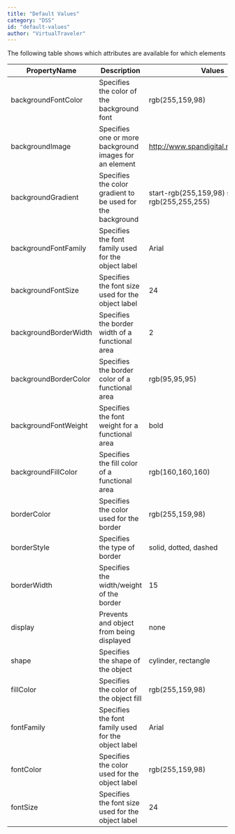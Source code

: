 ```yaml
---
title: "Default Values"
category: "DSS"
id: "default-values"
author: "VirtualTraveler"
---
```

The following table shows which attributes are available for which elements 

| PropertyName | Description | Values |
|--------------|-------------|--------|
| backgroundFontColor | Specifies the color of the background font | rgb(255,159,98) |
backgroundImage | Specifies one or more background images for an element | http://www.spandigital.net/texture.png |
| backgroundGradient | Specifies the color gradient to be used for the background| start-rgb(255,159,98) stop-rgb(255,255,255)
| backgroundFontFamily | Specifies the font family used for the object label|  Arial
| backgroundFontSize | Specifies the font size used for the object label| 24
| backgroundBorderWidth | Specifies the border width of a functional area| 2
| backgroundBorderColor | Specifies the border color of a functional area| rgb(95,95,95)
| backgroundFontWeight | Specifies the font weight for a functional area| bold
| backgroundFillColor | Specifies the fill color of a functional area| rgb(160,160,160)
| borderColor | Specifies the color used for the border| rgb(255,159,98)
| borderStyle | Specifies the type of border| solid, dotted, dashed
| borderWidth | Specifies the width/weight of the border| 15
| display | Prevents and object from being displayed | none
| shape | Specifies the shape of the object| cylinder, rectangle
| fillColor | Specifies the color of the object fill| rgb(255,159,98)
| fontFamily | Specifies the font family used for the object label| Arial
| fontColor | Specifies the color used for the object label| rgb(255,159,98)
| fontSize | Specifies the font size used for the object label| 24

